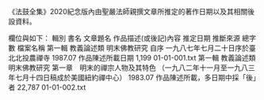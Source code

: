 《法鼓全集》2020紀念版內由聖嚴法師親撰文章所推定的著作日期以及其相關後設資料。

欄位與如下：
輯別	書名	文章題名	作品描述(或後記)內容	推定日期	推斷來源	總字數	檔案名稱
第一輯 教義論述類	明末佛教研究	自序	一九八七年七月二十日序於臺北北投農禪寺	1987.07	作品陳述所載日期	1,199	01-01-001.txt
第一輯 教義論述類	明末佛教研究	第一章　明末的禪宗人物及其特色	（一九八二年十一月至一九八三年七月十四日稿成於美國紐約禪中心）	1983.07	作品陳述所載，多日期中採「後」者	22,787	01-01-002.txt
